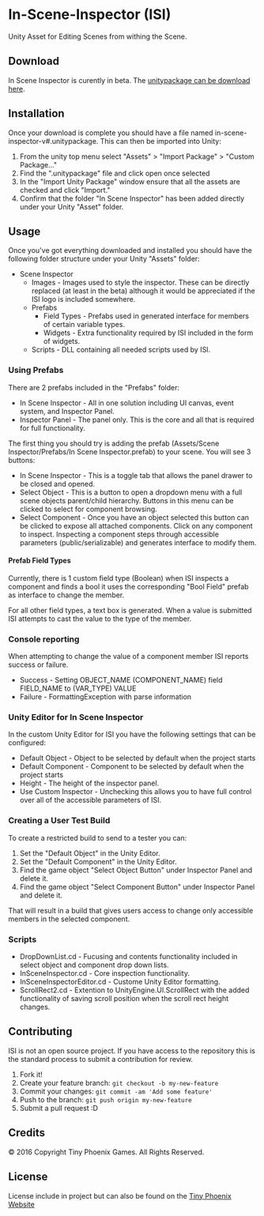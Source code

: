 # In-Scene-Inspector (ISI)

Unity Asset for Editing Scenes from withing the Scene. 

## Download

In Scene Inspector is curently in beta. The [unitypackage can be download here](http://tinyphoenixgames.com/sites/default/files/forum_topic_attachments/in-scene-inspector-v0.0.5b_0.unitypackage).

## Installation

Once your download is complete you should have a file named in-scene-inspector-v#.unitypackage. This can then be imported into Unity:
1. From the unity top menu select "Assets" > "Import Package" > "Custom Package..."
2. Find the ".unitypackage" file and click open once selected
3. In the "Import Unity Package" window ensure that all the assets are checked and  click "Import."
4. Confirm that the folder "In Scene Inspector" has been added directly under your Unity "Asset" folder.

## Usage

Once you've got everything downloaded and installed you should have the following folder structure under your Unity "Assets" folder:

* Scene Inspector
  * Images - Images used to style the inspector. These can be directly replaced (at least in the beta) although it would be appreciated if the ISI logo is included somewhere.
  * Prefabs
    * Field Types - Prefabs used in generated interface for members of certain variable types. 
    * Widgets - Extra functionality required by ISI included in the form of widgets. 
  * Scripts - DLL containing all needed scripts used by ISI.

### Using Prefabs

There are 2 prefabs included in the "Prefabs" folder:

* In Scene Inspector - All in one solution including UI canvas, event system, and Inspector Panel.
* Inspector Panel - The panel only. This is the core and all that is required for full functionality. 

The first thing you should try is adding the prefab (Assets/Scene Inspector/Prefabs/In Scene Inspector.prefab) to your scene. You will see 3 buttons:

* In Scene Inspector - This is a toggle tab that allows the panel drawer to be closed and opened.
* Select Object - This is a button to open a dropdown menu with a full scene objects parent/child hierarchy. Buttons in this menu can be clicked to select for component browsing.
* Select Component - Once you have an object selected this button can be clicked to expose all attached components. Click on any component to inspect. Inspecting a component steps through accessible parameters (public/serializable) and generates interface to modify them. 

#### Prefab Field Types

Currently, there is 1 custom field type (Boolean) when ISI inspects a component and finds a bool it uses the corresponding "Bool Field" prefab as interface to change the member. 

For all other field types, a text box is generated. When a value is submitted ISI attempts to cast the value to the type of the member.

### Console reporting 

When attempting to change the value of a component member ISI reports success or failure. 

* Success - Setting OBJECT_NAME (COMPONENT_NAME) field FIELD_NAME to (VAR_TYPE) VALUE
* Failure - FormattingException with parse information

### Unity Editor for In Scene Inspector

In the custom Unity Editor for ISI you have the following settings that can be configured: 

* Default Object - Object to be selected by default when the project starts
* Default Component - Component to be selected by default when the project starts
* Height - The height of the inspector panel.
* Use Custom Inspector - Unchecking this allows you to have full control over all of the accessible parameters of ISI. 

### Creating a User Test Build

To create a restricted build to send to a tester you can:

1. Set the "Default Object" in the Unity Editor.
2. Set the "Default Component" in the Unity Editor.
3. Find the game object "Select Object Button" under Inspector Panel and delete it.
4. Find the game object "Select Component Button" under Inspector Panel and delete it.

That will result in a build that gives users access to change only accessible members in the selected component. 

### Scripts

* DropDownList.cd - Fucusing and contents functionality included in select object and component drop down lists.
* InSceneInspector.cd - Core inspection functionality.
* InSceneInspectorEditor.cd - Custome Unity Editor formatting.  
* ScrollRect2.cd - Extention to UnityEngine.UI.ScrollRect with the added functionality of saving scroll position when the scroll rect height changes.

## Contributing

ISI is not an open source project. If you have access to the repository this is the standard process to submit a contribution for review.

1. Fork it!
2. Create your feature branch: `git checkout -b my-new-feature`
3. Commit your changes: `git commit -am 'Add some feature'`
4. Push to the branch: `git push origin my-new-feature`
5. Submit a pull request :D

## Credits

© 2016 Copyright Tiny Phoenix Games. All Rights Reserved.

## License

License include in project but can also be found on the [Tiny Phoenix Website](http://tinyphoenixgames.com/sites/default/files/shared-files/LICENSE.txt)

